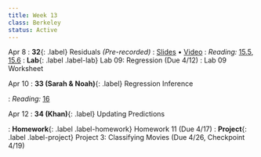 ```yaml
---
title: Week 13
class: Berkeley
status: Active
---
```

Apr 8
: **32**{: .label} Residuals _(Pre-recorded)_
   : [Slides](https://docs.google.com/presentation/d/17hsWQLgiJaVmHn8aZ1bZAYa-EPgzSSNiEJfymjqJSZU/edit?usp=sharing) &#8226; [Video](https://www.youtube.com/watch?v=G_uPkp-h0_o&ab_channel=Data8)
: *Reading:* [15.5](https://inferentialthinking.com/chapters/15/5/Visual_Diagnostics.html), [15.6](https://inferentialthinking.com/chapters/15/6/Numerical_Diagnostics.html)
: **Lab**{: .label .label-lab} Lab 09: Regression (Due 4/12)
 : Lab 09 Worksheet

Apr 10
: **33 (Sarah & Noah)**{: .label} Regression Inference
 <!-- : [Slides](#) &#8226; [Demos](#) &#8226; [Blank Demos](#) -->
: *Reading:* [16](https://inferentialthinking.com/chapters/16/Inference_for_Regression.html)

Apr 12
: **34 (Khan)**{: .label} Updating Predictions
 <!-- : [Slides](#) &#8226; [Demos](#) &#8226; [Blank Demos](#) -->
: **Homework**{: .label .label-homework} Homework 11 (Due 4/17)
: **Project**{: .label .label-project} Project 3: Classifying Movies (Due 4/26, Checkpoint 4/19)
